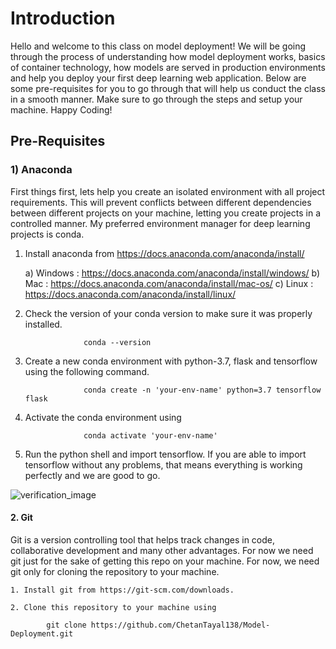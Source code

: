 # Introduction 

Hello and welcome to this class on model deployment! We will be going through the process of understanding how model deployment works, basics of container technology, how models are served in production environments and help you deploy your first deep learning web application. Below are some pre-requisites for you to go through that will help us conduct the class in a smooth manner. Make sure to go through the steps and setup your machine. Happy Coding!

## Pre-Requisites 


### 1) Anaconda 

First things first, lets help you create an isolated environment with all project requirements. This will prevent conflicts between different dependencies between different projects on your machine, letting you create projects in a controlled manner. My preferred environment manager for deep learning projects is conda.

1. Install anaconda from https://docs.anaconda.com/anaconda/install/ 

    a) Windows : https://docs.anaconda.com/anaconda/install/windows/
    b) Mac : https://docs.anaconda.com/anaconda/install/mac-os/
    c) Linux : https://docs.anaconda.com/anaconda/install/linux/

2. Check the version of your conda version to make sure it was properly installed.

                    conda --version

3. Create a new conda environment with python-3.7, flask and tensorflow using the following command. 

                    conda create -n 'your-env-name' python=3.7 tensorflow flask 

4. Activate the conda environment using 
            
                    conda activate 'your-env-name'

5. Run the python shell and import tensorflow. If you are able to import tensorflow without any problems, that means everything is working perfectly and we are good to go. 

![verification_image](https://github.com/ChetanTayal138/Model-Deployment/blob/master/images/verify_tensorflow.png)


#### 2. Git 

Git is a version controlling tool that helps track changes in code, collaborative development and many other advantages. For now we need git just for the sake of getting this repo on your machine. For now, we need git only for cloning the repository to your machine.

    1. Install git from https://git-scm.com/downloads.

    2. Clone this repository to your machine using
            
            git clone https://github.com/ChetanTayal138/Model-Deployment.git



    








            




